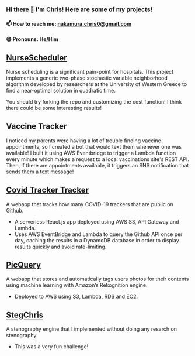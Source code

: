 
### Hi there 👋 I'm Chris! Here are some of my projects!
#### 📫 How to reach me: nakamura.chris0@gmail.com
#### 😄 Pronouns: He/Him
 
[NurseScheduler](https://github.com/chnakamura/NurseScheduler) 
---
Nurse scheduling is a significant pain-point for hospitals. This project implements a generic two-phase stochastic variable neighborhood algorithm developed by researchers at the University of Western Greece to find a near-optimal solution in quadratic time.

You should try forking the repo and customizing  the cost function! I think there could be some interesting results!

**Vaccine Tracker**
---
I noticed my parents were having a lot of trouble finding vaccine appointments, so I created a bot that would text them whenever one was available! I built it using AWS Eventbridge to trigger a Lambda function every minute which makes a request to a local vaccinations site's REST API. Then, if there are appointments available, it triggers an SNS notification that sends them a text message!

[Covid Tracker Tracker](http://covid-tracker-tracker.chrisnakamura.com) 
---
A webapp that tracks how many COVID-19 trackers that are public on Github. 
- A serverless React.js app deployed using AWS S3, API Gateway and Lambda. 
- Uses AWS EventBridge and Lambda to query the Github API once per day, caching the results in a DynamoDB database in order to display results quickly and avoid rate-limiting. 

[PicQuery](https://github.com/chnakamura/picquery) 
---
A webapp that stores and automatically tags users photos for their contents using machine learning with Amazon’s Rekognition engine.
- Deployed to AWS using S3, Lambda, RDS and EC2.

[StegChris](https://github.com/chnakamura/stegchris) 
---
A stenography engine that I implemented without doing any resarch on stenography. 
- This was a very fun challenge!



<!--
**chnakamura/chnakamura** is a ✨ _special_ ✨ repository because its `README.md` (this file) appears on your GitHub profile.

Here are some ideas to get you started:

- 🔭 I’m currently working on ...
- 🌱 I’m currently learning ...
- 👯 I’m looking to collaborate on ...
- 🤔 I’m looking for help with ...
- 💬 Ask me about ...
- 📫 How to reach me: ...
- 😄 Pronouns: ...
- ⚡ Fun fact: ...
-->
